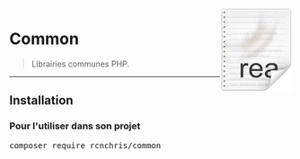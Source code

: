 <img src="readme.png" align="right" />

# Common
> Librairies communes PHP.

-------

## Installation

### Pour l'utiliser dans son projet
<pre>composer require rcnchris/common</pre>
